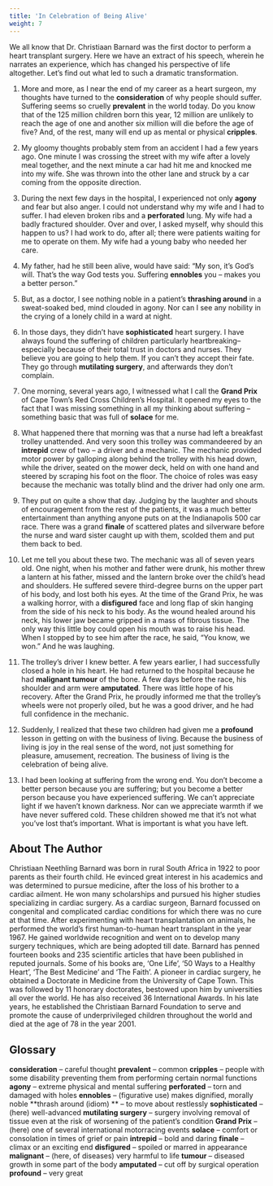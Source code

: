 ```yaml
---
title: 'In Celebration of Being Alive'
weight: 7
---
```


We all know that Dr. Christiaan Barnard was the first doctor to perform a heart transplant surgery. Here we have an extract of his speech, wherein he narrates an experience, which has changed his perspective of life altogether. Let’s find out what led to such a dramatic transformation.

1. More and more, as I near the end of my career as a heart surgeon, my thoughts have turned to the **consideration** of why people should suffer. Suffering seems so cruelly **prevalent** in the world today. Do you know that of the 125 million children born this year, 12 million are unlikely to reach the age of one and another six million will die before the age of five? And, of the rest, many will end up as mental or physical **cripples**.

2. My gloomy thoughts probably stem from an accident I had a few years ago. One minute I was crossing the street with my wife after a lovely meal together, and the next minute a car had hit me and knocked me into my wife. She was thrown into the other lane and struck by a car coming from the opposite direction.

3. During the next few days in the hospital, I experienced not only **agony** and fear but also anger. I could not understand why my wife and I had to suffer. I had eleven broken ribs and a **perforated** lung. My wife had a badly fractured shoulder. Over and over, I asked myself, why should this happen to us? I had work to do, after all; there were patients waiting for me to operate on them. My wife had a young baby who needed her care.

4. My father, had he still been alive, would have said: “My son, it’s God’s will. That’s the way God tests you. Suffering **ennobles**  you – makes you a better person.”

5. But, as a doctor, I see nothing noble in a patient’s **thrashing around** in a sweat-soaked bed, mind clouded in agony. Nor can I see any nobility in the crying of a lonely child in a ward at night.

6. In those days, they didn’t have **sophisticated** heart surgery. I have always found the suffering of children particularly heartbreaking–especially because of their total trust in doctors and nurses. They believe you are going to help them. If you can’t they accept their fate. They go through **mutilating surgery**, and afterwards they don’t complain.

7. One morning, several years ago, I witnessed what I call the **Grand Prix** of Cape Town’s Red Cross Children’s Hospital. It opened my eyes to the fact that I was missing something in all my thinking about suffering – something basic that was full of **solace** for me.

8. What happened there that morning was that a nurse had left a breakfast trolley unattended. And very soon this trolley was commandeered by an **intrepid** crew of two – a driver and a mechanic. The mechanic provided motor power by galloping along behind the trolley with his head down, while the driver, seated on the mower deck, held on with one hand and steered by scraping his foot on the floor. The choice of roles was easy because the mechanic was totally blind and the driver had only one arm.

9. They put on quite a show that day. Judging by the laughter and shouts of encouragement from the rest of the patients, it was a much better entertainment than anything anyone puts on at the Indianapolis 500 car race. There was a grand **finale** of scattered plates and silverware before the nurse and ward sister caught up with them, scolded them and put them back to bed. 

10. Let me tell you about these two. The mechanic was all of seven years old. One night, when his mother and father were drunk, his mother threw a lantern at his father, missed and the lantern broke over the child’s head and shoulders. He suffered severe third-degree burns on the upper part of his body, and lost both his eyes. At the time of the Grand Prix, he was a walking horror, with a **disfigured** face and long flap of skin hanging from the side of his neck to his body. As the wound healed around his neck, his lower jaw became gripped in a mass of fibrous tissue. The only way this little boy could open his mouth was to raise his head. When I stopped by to see him after the race, he said, “You know, we won.” And he was laughing. 

11. The trolley’s driver I knew better. A few years earlier, I had successfully closed a hole in his heart. He had returned to the hospital because he had **malignant tumour** of the bone. A few days before the race, his shoulder and arm were **amputated**. There was little hope of his recovery. After the Grand Prix, he proudly informed me that the trolley’s wheels were not properly oiled, but he was a good driver, and he had full confidence in the mechanic.

12. Suddenly, I realized that these two children had given me a **profound** lesson in getting on with the business of living. Because the business of living is joy in the real sense of the word, not just something for pleasure, amusement, recreation. The business of living is the celebration of being alive. 

13. I had been looking at suffering from the wrong end. You don’t become a better person because you are suffering; but you become a better person because you have experienced suffering. We can’t appreciate light if we haven’t known darkness. Nor can we appreciate warmth if we have never suffered cold. These children showed me that it’s not what you’ve lost that’s important. What is important is what you have left.


## About The Author

Christiaan Neethling Barnard was born in rural South Africa in 1922 to poor parents as their fourth child. He evinced great interest in his academics and was determined to pursue medicine, after the loss of his brother to a cardiac ailment. He won many scholarships and pursued his higher studies specializing in cardiac surgery. As a cardiac surgeon, Barnard focussed on congenital and complicated cardiac conditions for which there was no cure at that time. After experimenting with heart transplantation on animals, he performed the world’s first human-to-human heart transplant in the year 1967. He gained worldwide recognition and went on to develop many surgery techniques, which are being adopted till date. Barnard has penned fourteen books and 235 scientific articles that have been published in reputed journals. Some of his books are, ‘One Life’, ‘50 Ways to a Healthy Heart’, ‘The Best Medicine’ and ‘The Faith’. A pioneer in cardiac surgery, he obtained a Doctorate in Medicine from the University of Cape Town. This was followed by 11 honorary doctorates, bestowed upon him by universities all over the world. He has also received 36 International Awards. In his late years, he established the Christiaan Barnard Foundation to serve and promote the cause of underprivileged children throughout the world and died at the age of 78 in the year 2001.

## Glossary

**consideration** – careful thought 
**prevalent** – common 
**cripples** – people with some disability preventing them from performing certain normal functions 
**agony** – extreme physical and mental suffering 
**perforated** – torn and damaged with holes 
**ennobles** – (figurative use) makes dignified, morally noble 
**thrash around (idiom) ** – to move about restlessly 
**sophisticated** – (here) well-advanced 
**mutilating surgery** – surgery involving removal of tissue even at the risk of worsening of the patient’s condition 
**Grand Prix** – (here) one of several international motorracing events 
**solace** – comfort or consolation in times of grief or pain 
**intrepid** – bold and daring 
**finale** – climax or an exciting end 
**disfigured** – spoiled or marred in appearance 
**malignant** – (here, of diseases) very harmful to life 
**tumour** – diseased growth in some part of the body 
**amputated** – cut off by surgical operation 
**profound** – very great
